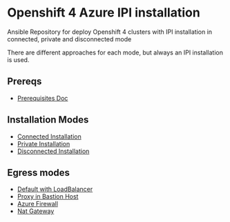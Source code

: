 # Openshift 4 Azure IPI installation

Ansible Repository for deploy Openshift 4 clusters with IPI installation in connected, private and disconnected mode

There are different approaches for each mode, but always an IPI installation is used.

## Prereqs

* [Prerequisites Doc](/docs/prereqs.md)

## Installation Modes

* [Connected Installation](/docs/mode-connected.md)
* [Private Installation](/docs/mode-privated.md)
* [Disconnected Installation](/docs/mode-disconnected.md)

## Egress modes

* [Default with LoadBalancer](/docs/egress-default.md)
* [Proxy in Bastion Host](/docs/check_proxy.md)
* [Azure Firewall](/docs/egress-firewall.md)
* [Nat Gateway](/docs/egress-nat.md)
